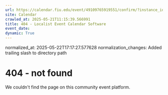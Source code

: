 ```yaml
---
url: https://calendar.fiu.edu/event/49109765919551/confirm/?instance_id=49109765955414&return=https%3A%2F%2Fcalendar.fiu.edu%2Fthefrost
site: Calendar
crawled_at: 2025-05-21T11:15:39.566991
title: 404 - Localist Event Calendar Software
event_date: 
dynamic: True
---
```

normalized_at: 2025-05-22T17:17:27.577628
normalization_changes: Added trailing slash to directory path

# 404 - not found
We couldn't find the page on this community event platform.
